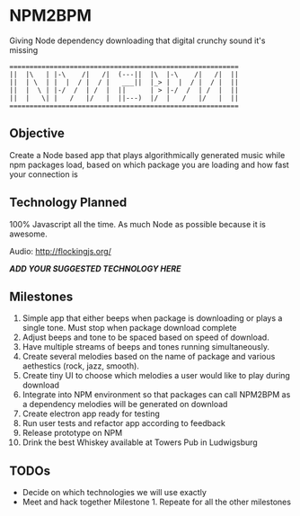 # NPM2BPM
Giving Node dependency downloading that digital crunchy sound it's missing
```
=========================================================
||  |\   | |-\    /|   /|  (---||  |\  |-\    /|   /|  ||
||  | \  | |  |  / |  / |   ___||  |_> |  |  / |  / |  ||
||  |  \ | |-/  /  | /  |  ||      | > |-/  /  | /  |  ||
||  |   \| |   /   |/   |  ||---)  |/  |   /   |/   |  ||
=========================================================
```
## Objective

Create a Node based app that plays algorithmically generated music while npm packages load, based on which package you are loading and how fast your connection is

## Technology Planned

100% Javascript all the time.
As much Node as possible because it is awesome.  

Audio: http://flockingjs.org/

___ADD YOUR SUGGESTED TECHNOLOGY HERE___

## Milestones

1) Simple app that either beeps when package is downloading or plays a single tone.  Must stop when package download complete
2) Adjust beeps and tone to be spaced based on speed of download.  
3) Have multiple streams of beeps and tones running simultaneously.  
4) Create several melodies based on the name of package and various aethestics (rock, jazz, smooth). 
5) Create tiny UI to choose which melodies a user would like to play during download
6) Integrate into NPM environment so that packages can call NPM2BPM as a dependency melodies will be generated on download 
7) Create electron app ready for testing
8) Run user tests and refactor app according to feedback
9) Release prototype on NPM 
10) Drink the best Whiskey available at Towers Pub in Ludwigsburg

## TODOs

- Decide on which technologies we will use exactly
- Meet and hack together Milestone 1.  Repeate for all the other milestones
